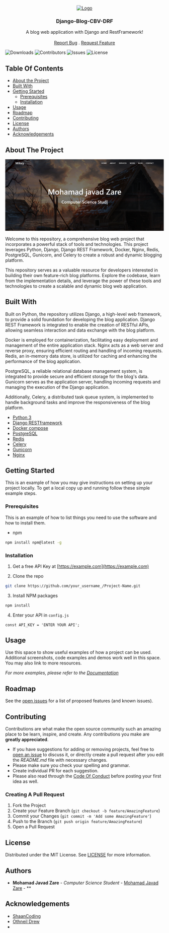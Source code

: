 <br/>
<p align="center">
  <a href="https://github.com/mohamadjavadzare/Django-Blog-CBV-DRF">
    <img src="https://github.com/mohamadjavadzare/Django-Blog-CBV-DRF/blob/main/core/assets/img/apple-touch-icon.png" alt="Logo" width="80" height="80">
  </a>

  <h3 align="center">Django-Blog-CBV-DRF</h3>

  <p align="center">
    A blog web application with Django and RestFramework!
    <br/>
    <br/>
    <a href="https://github.com/mohamadjavadzare/Django-Blog-CBV-DRF/issues">Report Bug</a>
    .
    <a href="https://github.com/mohamadjavadzare/Django-Blog-CBV-DRF/issues">Request Feature</a>
  </p>
</p>

![Downloads](https://img.shields.io/github/downloads/mohamadjavadzare/Django-Blog-CBV-DRF/total) ![Contributors](https://img.shields.io/github/contributors/mohamadjavadzare/Django-Blog-CBV-DRF?color=dark-green) ![Issues](https://img.shields.io/github/issues/mohamadjavadzare/Django-Blog-CBV-DRF) ![License](https://img.shields.io/github/license/mohamadjavadzare/Django-Blog-CBV-DRF) 

## Table Of Contents

* [About the Project](#about-the-project)
* [Built With](#built-with)
* [Getting Started](#getting-started)
  * [Prerequisites](#prerequisites)
  * [Installation](#installation)
* [Usage](#usage)
* [Roadmap](#roadmap)
* [Contributing](#contributing)
* [License](#license)
* [Authors](#authors)
* [Acknowledgements](#acknowledgements)

## About The Project

![Screen Shot](core\assets\img\shot-1.png)

Welcome to this repository, a comprehensive blog web project that incorporates a powerful stack of tools and technologies. This project leverages Python, Django, Django REST Framework, Docker, Nginx, Redis, PostgreSQL, Gunicorn, and Celery to create a robust and dynamic blogging platform.

This repository serves as a valuable resource for developers interested in building their own feature-rich blog platforms. Explore the codebase, learn from the implementation details, and leverage the power of these tools and technologies to create a scalable and dynamic blog web application.

## Built With

Built on Python, the repository utilizes Django, a high-level web framework, to provide a solid foundation for developing the blog application. Django REST Framework is integrated to enable the creation of RESTful APIs, allowing seamless interaction and data exchange with the blog platform.

Docker is employed for containerization, facilitating easy deployment and management of the entire application stack. Nginx acts as a web server and reverse proxy, ensuring efficient routing and handling of incoming requests. Redis, an in-memory data store, is utilized for caching and enhancing the performance of the blog application.

PostgreSQL, a reliable relational database management system, is integrated to provide secure and efficient storage for the blog's data. Gunicorn serves as the application server, handling incoming requests and managing the execution of the Django application.

Additionally, Celery, a distributed task queue system, is implemented to handle background tasks and improve the responsiveness of the blog platform.

* [Python 3](https://www.python.org/)
* [Django RESTframework](https://www.django-rest-framework.org/)
* [Docker compose](https://docs.docker.com/engine/reference/commandline/compose/)
* [PostgreSQL](https://www.postgresql.org/)
* [Redis](https://redis.io/)
* [Celery](https://docs.celeryq.dev/en/stable/getting-started/introduction.html)
* [Gunicorn](https://gunicorn.org/)
* [Nginx](https://www.nginx.com/)

## Getting Started

This is an example of how you may give instructions on setting up your project locally.
To get a local copy up and running follow these simple example steps.

### Prerequisites

This is an example of how to list things you need to use the software and how to install them.

* npm

```sh
npm install npm@latest -g
```

### Installation

1. Get a free API Key at [https://example.com](https://example.com)

2. Clone the repo

```sh
git clone https://github.com/your_username_/Project-Name.git
```

3. Install NPM packages

```sh
npm install
```

4. Enter your API in `config.js`

```JS
const API_KEY = 'ENTER YOUR API';
```

## Usage

Use this space to show useful examples of how a project can be used. Additional screenshots, code examples and demos work well in this space. You may also link to more resources.

_For more examples, please refer to the [Documentation](https://example.com)_

## Roadmap

See the [open issues](https://github.com/mohamadjavadzare/Django-Blog-CBV-DRF/issues) for a list of proposed features (and known issues).

## Contributing

Contributions are what make the open source community such an amazing place to be learn, inspire, and create. Any contributions you make are **greatly appreciated**.
* If you have suggestions for adding or removing projects, feel free to [open an issue](https://github.com/mohamadjavadzare/Django-Blog-CBV-DRF/issues/new) to discuss it, or directly create a pull request after you edit the *README.md* file with necessary changes.
* Please make sure you check your spelling and grammar.
* Create individual PR for each suggestion.
* Please also read through the [Code Of Conduct](https://github.com/mohamadjavadzare/Django-Blog-CBV-DRF/blob/main/CODE_OF_CONDUCT.md) before posting your first idea as well.

### Creating A Pull Request

1. Fork the Project
2. Create your Feature Branch (`git checkout -b feature/AmazingFeature`)
3. Commit your Changes (`git commit -m 'Add some AmazingFeature'`)
4. Push to the Branch (`git push origin feature/AmazingFeature`)
5. Open a Pull Request

## License

Distributed under the MIT License. See [LICENSE](https://github.com/mohamadjavadzare/Django-Blog-CBV-DRF/blob/main/LICENSE.md) for more information.

## Authors

* **Mohamad Javad Zare** - *Computer Science Student* - [Mohamad Javad Zare](https://github.com/mohamadjavadzare/) - **

## Acknowledgements

* [ShaanCoding](https://github.com/ShaanCoding/)
* [Othneil Drew](https://github.com/othneildrew/Best-README-Template)
* []()
